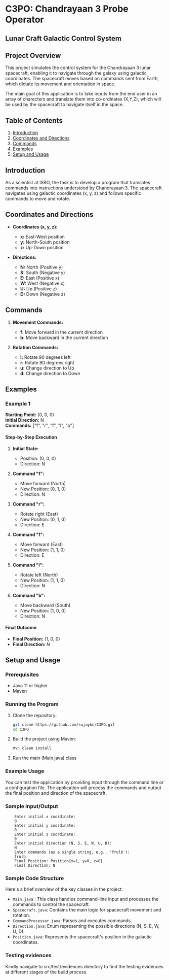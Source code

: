 # C3PO: Chandrayaan 3 Probe Operator
## Lunar Craft Galactic Control System

## Project Overview

This project simulates the control system for the Chandrayaan 3 lunar spacecraft, enabling it to navigate through the galaxy using galactic coordinates. 
The spacecraft moves based on commands sent from Earth, which dictate its movement and orientation in space. 

The main goal of this application is to take inputs from the end user in an array of charecters and translate them into co-ordinates (X,Y,Z), 
which will be used by the spacecraft to navigate itself in the space.

## Table of Contents

1. [Introduction](#introduction)
2. [Coordinates and Directions](#coordinates-and-directions)
3. [Commands](#commands)
4. [Examples](#examples)
5. [Setup and Usage](#setup-and-usage)

## Introduction

As a scientist at ISRO, the task is to develop a program that translates commands into instructions understood by Chandrayaan 3. The spacecraft navigates using galactic coordinates (x, y, z) and follows specific commands to move and rotate.

## Coordinates and Directions

- **Coordinates (x, y, z):**
  - **x:** East-West position
  - **y:** North-South position
  - **z:** Up-Down position

- **Directions:**
  - **N:** North (Positive y)
  - **S:** South (Negative y)
  - **E:** East (Positive x)
  - **W:** West (Negative x)
  - **U:** Up (Positive z)
  - **D:** Down (Negative z)

## Commands

1. **Movement Commands:**
   - **f:** Move forward in the current direction
   - **b:** Move backward in the current direction

2. **Rotation Commands:**
   - **l:** Rotate 90 degrees left
   - **r:** Rotate 90 degrees right
   - **u:** Change direction to Up
   - **d:** Change direction to Down

## Examples

### Example 1

**Starting Point:** (0, 0, 0)  
**Initial Direction:** N  
**Commands:** ["f", "r", "f", "l", "b"]

#### Step-by-Step Execution

1. **Initial State:**
   - Position: (0, 0, 0)
   - Direction: N

2. **Command "f":**
   - Move forward (North)
   - New Position: (0, 1, 0)
   - Direction: N

3. **Command "r":**
   - Rotate right (East)
   - New Position: (0, 1, 0)
   - Direction: E

4. **Command "f":**
   - Move forward (East)
   - New Position: (1, 1, 0)
   - Direction: E

5. **Command "l":**
   - Rotate left (North)
   - New Position: (1, 1, 0)
   - Direction: N

6. **Command "b":**
   - Move backward (South)
   - New Position: (1, 0, 0)
   - Direction: N

#### Final Outcome

- **Final Position:** (1, 0, 0)
- **Final Direction:** N

## Setup and Usage

### Prerequisites

- Java 11 or higher
- Maven

### Running the Program

1. Clone the repository:
   ```bash
   git clone https://github.com/sujaybn/C3PO.git
   cd C3PO
   ```

2. Build the project using Maven:
   ```bash
   mvn clean install
   ```

3. Run the main (Main.java) class 

### Example Usage

You can test the application by providing input through the command line or a configuration file. The application will process the commands and output the final position and direction of the spacecraft.

### Sample Input/Output

```
    Enter initial x coordinate:
    0
    Enter initial y coordinate:
    0
    Enter initial z coordinate:
    0
    Enter initial direction (N, S, E, W, U, D):
    N
    Enter commands (as a single string, e.g., 'frulb'):
    frulb
    Final Position: Position{x=1, y=0, z=0}
    Final Direction: N
```
### Sample Code Structure

Here's a brief overview of the key classes in the project:

- `Main.java` : This class handles command-line input and processes the commands to control the spacecraft.
- `Spacecraft.java`: Contains the main logic for spacecraft movement and rotation.
- `CommandProcessor.java`: Parses and executes commands.
- `Direction.java`: Enum representing the possible directions (N, S, E, W, U, D).
- `Position.java`: Represents the spacecraft's position in the galactic coordinates.

### Testing evidences

Kindly navigate to src/test/evidences directory to find the testing evidences at different stages of the build process. 